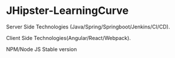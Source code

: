 # JHipster-LearningCurve

Server Side Technologies (Java/Spring/Springboot/Jenkins/CI/CD).

Client Side Technologies(Angular/React/Webpack). 

NPM/Node JS Stable version
